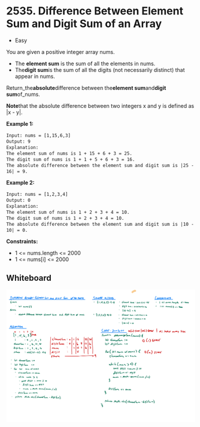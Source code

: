 # 2535. Difference Between Element Sum and Digit Sum of an Array
- Easy

You are given a positive integer array nums.

- The **element sum** is the sum of all the elements in nums.
- The**digit sum**is the sum of all the digits (not necessarily distinct) that appear in nums.

Return_the**absolute**difference between the**element sum**and**digit sum**of_nums.

**Note**that the absolute difference between two integers x and y is defined as |x - y|.

**Example 1:**
```
Input: nums = [1,15,6,3]
Output: 9
Explanation:
The element sum of nums is 1 + 15 + 6 + 3 = 25.
The digit sum of nums is 1 + 1 + 5 + 6 + 3 = 16.
The absolute difference between the element sum and digit sum is |25 - 16| = 9.
```

**Example 2:**
```
Input: nums = [1,2,3,4]
Output: 0
Explanation:
The element sum of nums is 1 + 2 + 3 + 4 = 10.
The digit sum of nums is 1 + 2 + 3 + 4 = 10.
The absolute difference between the element sum and digit sum is |10 - 10| = 0.
```

**Constraints:**
- 1 <= nums.length <= 2000
- 1 <= nums[i] <= 2000

## Whiteboard
![Whiteboard Image 01][whiteboard-image-01]

<!-- Refs -->
[whiteboard-image-01]: ./whiteboard-01.jpg
